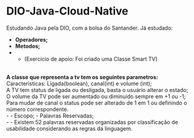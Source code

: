 # DIO-Java-Cloud-Native

Estudando Java pela DIO, com a bolsa do Santander.
Já estudado:

- <b>Operadores;</b>
- <b>Metodos;</b>
- - (Exercicio de apoio: Foi criado uma Classe Smart TV)
 <br>
   <b> A classe que representa a tv tem os seguintes parametros:</b>
  <br>
Caracteristicas: Ligada(boolean), canal(int) e volume (int); <br>
A TV tem status de ligada ou desligada, basta o usuário alterar o estado; <br>
O volume da TV pode ser aumentado ou diminuido sempre em +1 ou -1;<br>
Para  mudar de canal o status pode ser alterado de 1 em 1 ou definindo o número correspondente.
<br>
- 
- Escopo;
- Palavras Reservadas;
<br>
- -  Existem 52 palavras reservadas organizadas por classificação de usabilidade considerando as regras da linguagem.

